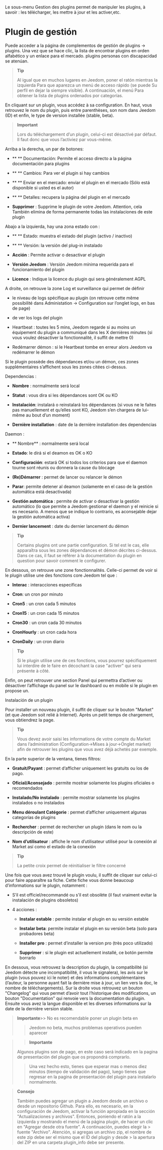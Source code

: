 Le sous-menu Gestion des plugins permet de manipuler les plugins, à
savoir : les télécharger, les mettre à jour et les activer,etc.​

Plugin de gestión
===================

Puede acceder a la página de complementos de gestión de plugins →
plugins. Una vez que se hace clic, la lista de encontrar
plugins en orden alfabético y un enlace para el mercado. plugins
personas con discapacidad se atenúan.

> **Tip**
>
> Al igual que en muchos lugares en Jeedom, poner el ratón mientras la izquierda
> Para que aparezca un menú de acceso rápido (se puede
> Su perfil en dejar la siempre visible). A continuación, el menú
> Para obtener la lista de plugins ordenados por categorías.

En cliquant sur un plugin, vous accédez à sa configuration. En haut, vous
retrouvez le nom du plugin, puis entre parenthèses, son nom dans Jeedom
(ID) et enfin, le type de version installée (stable, beta).

> **Important**
>
> Lors du téléchargement d’un plugin, celui-ci est désactivé par défaut.
> Il faut donc que vous l’activiez par vous-même.

Arriba a la derecha, un par de botones:

-   ** ** Documentación: Permite el acceso directo a la página
    documentación para plugins

-   ** ** Cambios: Para ver el plugin si hay cambios

-   ** ** Enviar en el mercado: enviar el plugin en el mercado
    (Sólo está disponible si usted es el autor)

-   ** ** Detalles: recupera la página del plugin en el mercado

-   **Supprimer** : Supprime le plugin de votre Jeedom. Attention, cela
    También elimina de forma permanente todas las instalaciones de este plugin

Abajo a la izquierda, hay una zona estado con :

-   ** ** Estado: muestra el estado del plugin (activo / inactivo)

-   ** ** Versión: la versión del plug-in instalado

-   **Acción** : Permite activar o desactivar el plugin

-   **Versión Jeedom** : Versión Jeedom mínima requerida
    para el funcionamiento del plugin

-   **Licence** : Indique la licence du plugin qui sera généralement
    AGPL

A droite, on retrouve la zone Log et surveillance qui permet de définir 

-   le niveau de logs spécifique au plugin (on retrouve cette même possibilité dans
Administation → Configuration sur l’onglet logs, en bas de page)

-   de ver los logs del plugin

-   Heartbeat : toutes les 5 mins, Jeedom regarde si au moins un équipement du plugin a communiqué dans les X dernières minutes (si vous voulez désactiver la fonctionnalité, il suffit de mettre 0)

-   Redémarrer démon : si le Heartbeat tombe en erreur alors Jeedom va redémarrer le démon

Si le plugin possède des dépendances et/ou un démon, ces zones
supplémentaires s’affichent sous les zones citées ci-dessus.

Dependencias :

-   **Nombre** : normalmente será local

-   **Statut** : vous dira si les dépendances sont OK ou KO

-   **Instalación**: instalará o reinstalará los
    dépendances (si vous ne le faites pas manuellement et qu’elles sont
    KO, Jeedom s’en chargera de lui-même au bout d’un moment)

-   **Dernière installation** : date de la dernière installation des
    dependencias

Daemon :

-   ** Nombre** : normalmente será local

-   **Estado**: le dirá si el deamon es OK o KO

-   **Configuración**: estará OK si todos los criterios para que el daemon
    tourne sont réunis ou donnera la cause du blocage

-   **(Re)Démarrer** : permet de lancer ou relancer le démon

-   **Parar**: permite detener al deamon (solamente en el caso de
    la gestión automática está desactivada)

-   **Gestión automática** : permite de activar o desactivar la gestión
    automático (lo que permite a Jeedom gestionar el daemon y el
    reinicie si es necesario. A menos que se indique lo contrario, es aconsejable 
    dejar la gestión automática activa)

-   **Dernier lancement** : date du dernier lancement du démon

> **Tip**
>
> Certains plugins ont une partie configuration. Si tel est le cas, elle
> apparaîtra sous les zones dépendances et démon décrites ci-dessus.
> Dans ce cas, il faut se référer à la documentation du plugin en
> question pour savoir comment le configurer.

En dessous, on retrouve une zone fonctionnalités. Celle-ci permet de voir
si le plugin utilise une des fonctions core Jeedom tel que :

-   **Interac** : interacciones específicas

-   **Cron**: un cron por minuto

-   **Cron5** : un cron cada 5 minutos

-   **Cron15** : un cron cada 15 minutos

-   **Cron30** : un cron cada 30 minutos

-   **CronHourly** : un cron cada hora

-   **CronDaily** : un cron diario

> **Tip**
>
> Si le plugin utilise une de ces fonctions, vous pourrez spécifiquement
> lui interdire de le faire en décochant la case "activer" qui sera
> présente à côté.

Enfin, on peut retrouver une section Panel qui permettra d’activer ou
désactiver l’affichage du panel sur le dashboard ou en mobile si le
plugin en propose un.

Instalación de un plugin

Pour installer un nouveau plugin, il suffit de cliquer sur le bouton
"Market" (et que Jeedom soit relié à Internet). Après un petit temps de
chargement, vous obtiendrez la page.

> **Tip**
>
> Vous devez avoir saisi les informations de votre compte du Market dans
> l’administration (Configuration→Mises à jour→Onglet market) afin de
> retrouver les plugins que vous avez déjà achetés par exemple.

En la parte superior de la ventana, tienes filtros:

-   **Gratuit/Payant** : permet d’afficher uniquement les gratuits ou
    los de pago.

-   **Oficial/Aconsejado** : permite mostrar solamente los plugins
    oficiales o recomendados

-   **Instalado/No instalado** : permite mostrar solamente los plugins
    instalados o no instalados

-   **Menu déroulant Catégorie** : permet d’afficher uniquement
    algunas categorías de plugins

-   **Rechercher** : permet de rechercher un plugin (dans le nom ou la
    descripción de este)

-   **Nom d’utilisateur** : affiche le nom d’utilisateur utilisé pour la
    conexión al Market así como el estado de la conexión

> **Tip**
>
> La petite croix permet de réinitialiser le filtre concerné

Une fois que vous avez trouvé le plugin voulu, il suffit de cliquer sur
celui-ci pour faire apparaître sa fiche. Cette fiche vous donne beaucoup
d’informations sur le plugin, notamment :

-   S’il est officiel/recommandé ou s’il est obsolète (il faut vraiment
    evitar la instalación de plugins obsoletos)

-   4 acciones :

    -   **Instalar estable** : permite instalar el plugin en su
        versión estable

    -   **Instalar beta**: permite instalar el plugin en su
        versión beta (solo para probadores beta)

    -   **Installer pro** : permet d’installer la version pro (très
        poco utilizado)

    -   **Supprimer** : si le plugin est actuellement installé, ce
        botón permite borrarlo

En dessous, vous retrouvez la description du plugin, la compatibilité
(si Jeedom détecte une incompatibilité, il vous le signalera), les avis
sur le plugin (vous pouvez ici le noter) et des informations
complémentaires (l’auteur, la personne ayant fait la dernière mise à
jour, un lien vers la doc, le nombre de téléchargements). Sur la droite
vous retrouvez un bouton "Changelog" qui vous permet d’avoir tout
l’historique des modifications, un bouton "Documentation" qui renvoie
vers la documentation du plugin. Ensuite vous avez la langue disponible
et les diverses informations sur la date de la dernière version stable.

> **Importante**>>
 No es recomendable poner un plugin beta en
>> Jeedom no beta, muchos problemas operativos pueden aparecer

>> **Importante**
>
> Algunos plugins son de pago, en este caso será indicado en la pagina de presentación del plugin que os propondrá comprarlo.
>> Una vez hecho esto, tienes que esperar mas o menos diez minutos (tiempo de validación del pago), luego tienes que regresar en  la pagina de presentación del plugin para instalarlo normalmente.

> **Consejo**
>>
> También puedes agregar un plugin a Jeedom desde un archivo o
> desde un repositorio Github. Para ello, es necesario, en la configuración de
> Jeedom, activar la función apropiada en la sección "Actualizaciones y
> archivos". Entonces, poniendo el ratón
> a la izquierda y mostrando el menú de la página plugin, de hacer un clic
> en "Agregar desde otra fuente". A continuación, puedes elegir la > fuente "Archivo". Atención, si agregas un archivo zip, el nombre de este zip debe ser el mismo que el ID del plugin y desde >  la apertura del ZIP en una carpeta plugin\_info debe ser presente.
